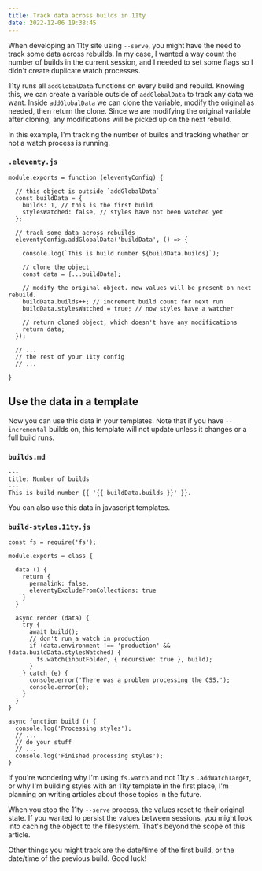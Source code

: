 ```yaml
---
title: Track data across builds in 11ty
date: 2022-12-06 19:38:45
---
```


When developing an 11ty site using `--serve`, you might have the need to track some data across rebuilds. In my case, I wanted a way count the number of builds in the current session, and I needed to set some flags so I didn't create duplicate watch processes.

11ty runs all `addGlobalData` functions on every build and rebuild. Knowing this, we can create a variable outside of `addGlobalData` to track any data we want. Inside `addGlobalData` we can clone the variable, modify the original as needed, then return the clone. Since we are modifying the original variable after cloning, any modifications will be picked up on the next rebuild.

In this example, I'm tracking the number of builds and tracking whether or not a watch process is running.

### `.eleventy.js`
```
module.exports = function (eleventyConfig) {

  // this object is outside `addGlobalData`
  const buildData = {
    builds: 1, // this is the first build
    stylesWatched: false, // styles have not been watched yet
  };

  // track some data across rebuilds
  eleventyConfig.addGlobalData('buildData', () => {

    console.log(`This is build number ${buildData.builds}`);

    // clone the object
    const data = {...buildData};

    // modify the original object. new values will be present on next rebuild.
    buildData.builds++; // increment build count for next run
    buildData.stylesWatched = true; // now styles have a watcher

    // return cloned object, which doesn't have any modifications
    return data;
  });

  // ...
  // the rest of your 11ty config
  // ...

}
```

## Use the data in a template

Now you can use this data in your templates. Note that if you have `--incremental` builds on, this template will not update unless it changes or a full build runs.

### `builds.md`
```
---
title: Number of builds
---
This is build number {{ '{{ buildData.builds }}' }}.
```

You can also use this data in javascript templates.

### `build-styles.11ty.js`
```
const fs = require('fs');

module.exports = class {

  data () {
    return {
      permalink: false,
      eleventyExcludeFromCollections: true
    }
  }

  async render (data) {
    try {
      await build();
      // don't run a watch in production
      if (data.environment !== 'production' && !data.buildData.stylesWatched) {
        fs.watch(inputFolder, { recursive: true }, build);
      }
    } catch (e) {
      console.error('There was a problem processing the CSS.');
      console.error(e);
    }
  }
}

async function build () {
  console.log('Processing styles');
  // ...
  // do your stuff
  // ...
  console.log('Finished processing styles');
}
```

If you're wondering why I'm using `fs.watch` and not 11ty's `.addWatchTarget`, or why I'm building styles with an 11ty template in the first place, I'm planning on writing articles about those topics in the future.

When you stop the 11ty `--serve` process, the values reset to their original state. If you wanted to persist the values between sessions, you might look into caching the object to the filesystem. That's beyond the scope of this article.

Other things you might track are the date/time of the first build, or the date/time of the previous build. Good luck!
